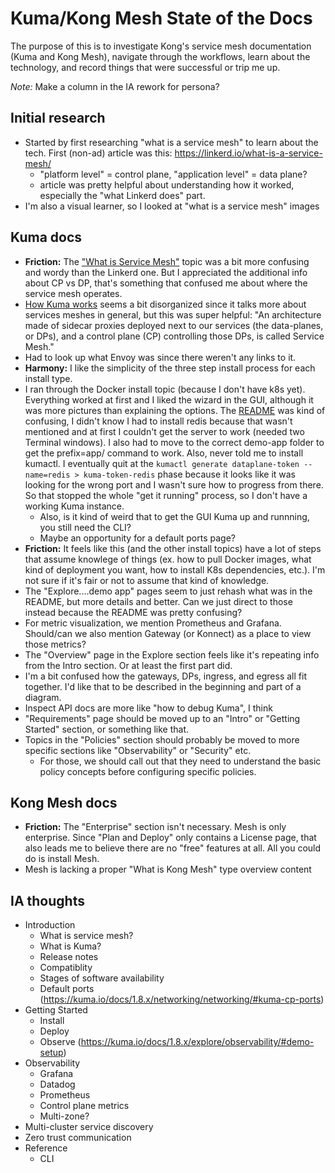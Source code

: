 # Kuma/Kong Mesh State of the Docs

The purpose of this is to investigate Kong's service mesh documentation (Kuma and Kong Mesh), navigate through the workflows, learn about the technology,
and record things that were successful or trip me up. 

_Note:_ Make a column in the IA rework for persona?

## Initial research

- Started by first researching "what is a service mesh" to learn about the tech. First (non-ad) article was this: https://linkerd.io/what-is-a-service-mesh/
  - "platform level" = control plane, "application level" = data plane?
  - article was pretty helpful about understanding how it worked, especially the "what Linkerd does" part.
- I'm also a visual learner, so I looked at "what is a service mesh" images

## Kuma docs

- **Friction:** The ["What is Service Mesh"](https://kuma.io/docs/1.8.x/introduction/what-is-a-service-mesh/) topic was a bit more confusing and wordy than the
  Linkerd one. But I appreciated the additional info about CP vs DP, that's something that confused me about where the service mesh operates. 
- [How Kuma works](https://kuma.io/docs/1.8.x/introduction/how-kuma-works/#dependencies) seems a bit disorganized since it talks more about services meshes in general, but this was super helpful: "An architecture made of sidecar proxies deployed next to our services 
(the data-planes, or DPs), and a control plane (CP) controlling those DPs, is called Service Mesh."
- Had to look up what Envoy was since there weren't any links to it.
- **Harmony:** I like the simplicity of the three step install process for each install type.
- I ran through the Docker install topic (because I don't have k8s yet). Everything worked at first and I liked the wizard in the GUI, although it was more pictures than explaining the options. The [README](https://github.com/kumahq/kuma-counter-demo/blob/master/README.md) was kind of confusing, I didn't know I had to install redis because that wasn't mentioned and at first I couldn't get the server to work (needed two Terminal windows). I also had to move to the correct demo-app folder to get the prefix=app/ command to work. Also, never told me to install kumactl. I eventually quit at the `kumactl generate dataplane-token --name=redis > kuma-token-redis` phase because it looks like it was looking for the wrong port and I wasn't sure how to progress from there. So that stopped the whole "get it running" process, so I don't have a working Kuma instance.
  - Also, is it kind of weird that to get the GUI Kuma up and runnning, you still need the CLI? 
  - Maybe an opportunity for a default ports page?
- **Friction:** It feels like this (and the other install topics) have a lot of steps that assume knowlege of things (ex. how to pull Docker images, what kind of deployment you want, how to install K8s dependencies, etc.). I'm not sure if it's fair or not to assume that kind of knowledge.
- The "Explore....demo app" pages seem to just rehash what was in the README, but more details and better. Can we just direct to those instead because the README was pretty confusing?
- For metric visualization, we mention Prometheus and Grafana. Should/can we also mention Gateway (or Konnect) as a place to view those metrics? 
- The "Overview" page in the Explore section feels like it's repeating info from the Intro section. Or at least the first part did.
- I'm a bit confused how the gateways, DPs, ingress, and egress all fit together. I'd like that to be described in the beginning and part of a diagram.
- Inspect API docs are more like "how to debug Kuma", I think
- "Requirements" page should be moved up to an "Intro" or "Getting Started" section, or something like that.
- Topics in the "Policies" section should probably be moved to more specific sections like "Observability" or "Security" etc.
  - For those, we should call out that they need to understand the basic policy concepts before configuring specific policies.

## Kong Mesh docs

- **Friction:** The "Enterprise" section isn't necessary. Mesh is only enterprise. Since "Plan and Deploy" only contains a License page, that also leads me to believe there are no "free" features at all. All you could do is install Mesh.
- Mesh is lacking a proper "What is Kong Mesh" type overview content

## IA thoughts

- Introduction
  - What is service mesh?
  - What is Kuma?
  - Release notes
  - Compatiblity
  - Stages of software availability
  - Default ports (https://kuma.io/docs/1.8.x/networking/networking/#kuma-cp-ports)  
- Getting Started
  - Install
  - Deploy
  - Observe (https://kuma.io/docs/1.8.x/explore/observability/#demo-setup)
- Observability
  - Grafana
  - Datadog
  - Prometheus
  - Control plane metrics
  - Multi-zone?
- Multi-cluster service discovery
- Zero trust communication
- Reference
  - CLI
